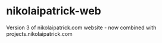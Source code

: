 # nikolaipatrick-web
Version 3 of nikolaipatrick.com website - now combined with projects.nikolaipatrick.com

